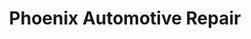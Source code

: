 ---
title: "Phoenix Automotive Repair"
url: /phoenix/phoenix-automotive-repair/
shop: car repair
---